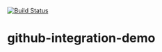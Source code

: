 [![Build Status](https://travis-ci.org/Tokiya/github-integration-demo.svg?branch=master)](https://travis-ci.org/Tokiya/github-integration-demo)

# github-integration-demo
